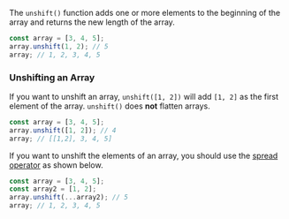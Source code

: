 The `unshift()` function adds one or more elements to the beginning of the array and returns the new length of the array.

```javascript
const array = [3, 4, 5];
array.unshift(1, 2); // 5
array; // 1, 2, 3, 4, 5
```

### Unshifting an Array

If you want to unshift an array, `unshift([1, 2])` will add `[1, 2]` as the first element of the array.
`unshift()` does **not** flatten arrays.

```javascript
const array = [3, 4, 5];
array.unshift([1, 2]); // 4
array; // [[1,2], 3, 4, 5]
```

If you want to unshift the elements of an array, you should use the [spread operator](/tutorials/fundamentals/spread) as shown below.

```javascript
const array = [3, 4, 5];
const array2 = [1, 2];
array.unshift(...array2); // 5
array; // 1, 2, 3, 4, 5
```
